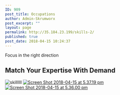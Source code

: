 ```yaml
---
ID: 909
post_title: Occupations
author: Admin-Skrumworx
post_excerpt: ""
layout: page
permalink: http://35.184.23.199/skills-2/
published: true
post_date: 2018-04-15 10:24:37
---
```

<p>Focus in the right direction</p>		
			<h2>Match Your Expertise With Demand </h2>		
										<img src="http://35.184.23.199/wp-content/uploads/elementor/thumbs/skillllll-nntcofr8p5vsiqp6px1s7oufc634v7v444vsehmlfs.png" title="skillllll" alt="skillllll" />											
											<a href="http://www.letsettle.net.au/skills/occupation" data-elementor-open-lightbox="">
							<img src="http://35.184.23.199/wp-content/uploads/elementor/thumbs/Screen-Shot-2018-04-15-at-5.37.19-pm-noqzqx92ans69jrduf4mpu6vv3l6d7kbigpzpca0my.png" title="Screen Shot 2018-04-15 at 5.37.19 pm" alt="Screen Shot 2018-04-15 at 5.37.19 pm" />								</a>
											<a href="http://www.letsettle.net.au/skills/states" data-elementor-open-lightbox="">
							<img src="http://35.184.23.199/wp-content/uploads/elementor/thumbs/Screen-Shot-2018-04-15-at-5.36.00-pm-noqzouztaqyiscr8w113quxgxnr6h4diw96mshc4ai.png" title="Screen Shot 2018-04-15 at 5.36.00 pm" alt="Screen Shot 2018-04-15 at 5.36.00 pm" />								</a>